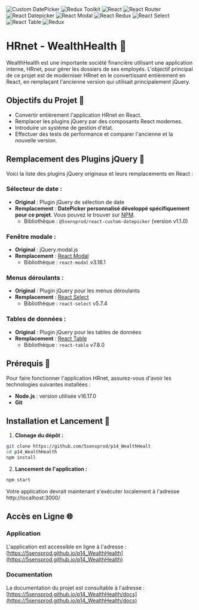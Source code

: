 ![Custom DatePicker](https://img.shields.io/badge/Custom_DatePicker-1.1.0-brightgreen)
![Redux Toolkit](https://img.shields.io/badge/-Redux_Toolkit-764ABC?logo=redux&logoColor=white)
![React](https://img.shields.io/badge/-React-61DAFB?logo=react&logoColor=white)
![React Router](https://img.shields.io/badge/-React_Router-CA4245?logo=react-router&logoColor=white)
![React Datepicker](https://img.shields.io/badge/React_Datepicker-4.16.0-brightgreen)
![React Modal](https://img.shields.io/badge/React_Modal-3.16.1-brightgreen)
![React Redux](https://img.shields.io/badge/-React_Redux-764ABC?logo=redux&logoColor=white)
![React Select](https://img.shields.io/badge/React_Select-5.7.4-brightgreen)
![React Table](https://img.shields.io/badge/React_Table-7.8.0-brightgreen)
![Redux](https://img.shields.io/badge/-Redux-764ABC?logo=redux&logoColor=white)

# HRnet - WealthHealth 🚀

WealthHealth est une importante société financière utilisant une application interne, HRnet, pour gérer les dossiers de ses employés. L'objectif principal de ce projet est de moderniser HRnet en le convertissant entièrement en React, en remplaçant l'ancienne version qui utilisait principalement jQuery.

## Objectifs du Projet 🎯

- Convertir entièrement l'application HRnet en React.
- Remplacer les plugins jQuery par des composants React modernes.
- Introduire un système de gestion d'état.
- Effectuer des tests de performance et comparer l'ancienne et la nouvelle version.

## Remplacement des Plugins jQuery 🔄

Voici la liste des plugins jQuery originaux et leurs remplacements en React :

### Sélecteur de date :

- **Original** : Plugin jQuery de sélection de date
- **Remplacement** : **DatePicker personnalisé développé spécifiquement pour ce projet**. Vous pouvez le trouver sur [NPM](https://www.npmjs.com/package/@5sensprod/react-custom-datepicker).
  - Bibliothèque : `@5sensprod/react-custom-datepicker` (version v1.1.0)

### Fenêtre modale :

- **Original** : jQuery.modal.js
- **Remplacement** : [React Modal](https://reactcommunity.org/react-modal/)
  - Bibliothèque : `react-modal` v3.16.1

### Menus déroulants :

- **Original** : Plugin jQuery pour les menus déroulants
- **Remplacement** : [React Select](https://react-select.com/)
  - Bibliothèque : `react-select` v5.7.4

### Tables de données :

- **Original** : Plugin jQuery pour les tables de données
- **Remplacement** : [React Table](https://react-table.tanstack.com/)
  - Bibliothèque : `react-table` v7.8.0

## Prérequis 🚨

Pour faire fonctionner l'application HRnet, assurez-vous d'avoir les technologies suivantes installées :

- **Node.js** : version utilisée v16.17.0
- **Git**

## Installation et Lancement 🚀

1. **Clonage du dépôt :**

```bash
git clone https://github.com/5sensprod/p14_WealthHealt
cd p14_WealthHealth
npm install
```

2. **Lancement de l'application :**

```bash
npm start
```

Votre application devrait maintenant s'exécuter localement à l'adresse http://localhost:3000/

## Accès en Ligne 🌐

### Application

L'application est accessible en ligne à l'adresse :
[https://5sensprod.github.io/p14_WealthHealth](https://5sensprod.github.io/p14_WealthHealth)

### Documentation

La documentation du projet est consultable à l'adresse :
[https://5sensprod.github.io/p14_WealthHealth/docs](https://5sensprod.github.io/p14_WealthHealth/docs)
